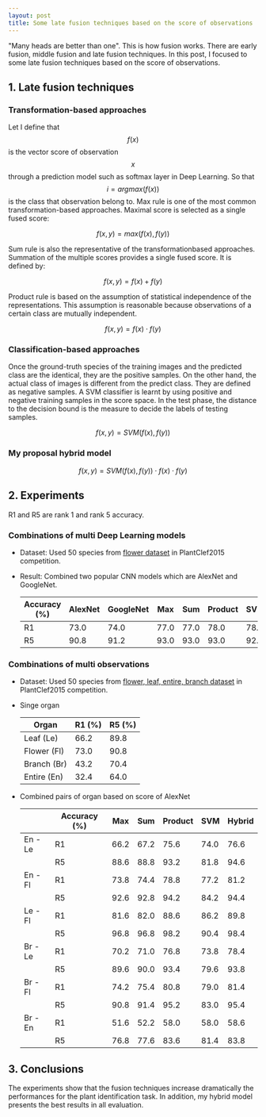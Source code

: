 ```yaml
---
layout: post
title: Some late fusion techniques based on the score of observations
---
```


"Many heads are better than one". This is how fusion works. There are early fusion, middle fusion and late fusion techniques.
In this post, I focused to  some late fusion techniques based on the score of observations.

## 1. Late fusion techniques
### Transformation-based approaches
Let I define that $$f(x)$$ is the vector score of observation $$x$$ through a prediction model such as softmax layer in Deep Learning.
So that $$i = argmax(f(x))$$ is the class that observation belong to.
Max rule is one of the most common transformation-based approaches. Maximal score is selected as a single fused score:

$$f(x, y) = max(f(x), f(y))$$
 
Sum rule is also the representative of the transformationbased approaches. Summation of the multiple scores provides a single fused score. It is defined by:

$$f(x, y) = f(x) + f(y)$$
 
Product rule is based on the assumption of statistical independence of the representations.
This assumption is reasonable because observations of a certain class are mutually independent.
 
$$f(x, y) = f(x) \cdot f(y)$$

### Classification-based approaches
Once the ground-truth species of the training images and the predicted
class are the identical, they are the positive samples. On
the other hand, the actual class of images is different from
the predict class. They are defined as negative samples. A SVM
classifier is learnt by using positive and negative
training samples in the score space. In the test phase, the
distance to the decision bound is the measure to decide the
labels of testing samples.

$$f(x, y) = SVM(f(x), f(y))$$

### My proposal hybrid model

$$f(x, y) = SVM(f(x), f(y)) \cdot f(x) \cdot f(y)$$

## 2. Experiments
R1 and R5 are rank 1 and rank 5 accuracy.

### Combinations of multi Deep Learning models

* Dataset: Used 50 species from [flower dataset](http://www.imageclef.org/lifeclef/2015/plant) in PlantClef2015 competition.

* Result: Combined two popular CNN models which are AlexNet and GoogleNet.

	| Accuracy (%) | AlexNet | GoogleNet | Max  | Sum  | Product | SVM  | Hybrid |
	| ------------ | ------- | --------- | ---- | ---- | ------- | ---- | ------ |
	|       R1     |  73.0   |   74.0    | 77.0 | 77.0 |   78.0  | 78.0 |  78.2  |
	|       R5     |  90.8   |   91.2    | 93.0 | 93.0 |   93.0  | 92.0 |  93.0  |


### Combinations of multi observations
* Dataset: Used 50 species from [flower, leaf, entire, branch dataset](http://www.imageclef.org/lifeclef/2015/plant) in PlantClef2015 competition.

* Singe organ

	|  Organ     | R1 (%) | R5 (%) |
	| ---------- | ------ | ------ |
	| Leaf (Le)  |  66.2  |  89.8  |
	| Flower (Fl)|  73.0  |  90.8  |
	| Branch (Br)|  43.2  |  70.4  |
	| Entire (En)|  32.4  |  64.0  |

* Combined pairs of organ based on score of AlexNet

	|        | Accuracy (%) |  Max  | Sum  | Product  | SVM  | Hybrid |
	| ------ | ------------ | ----- | ---- | -------- | ---- | ------ |
	|En - Le |      R1      |  66.2 | 67.2 |   75.6   | 74.0 |   76.6 |
	|        |      R5      |  88.6 | 88.8 |   93.2   | 81.8 |   94.6 |
	|En - Fl |      R1      |  73.8 | 74.4 |   78.8   | 77.2 |   81.2 |
	|        |      R5      |  92.6 | 92.8 |   94.2   | 84.2 |   94.4 |
	|Le - Fl |      R1      |  81.6 | 82.0 |   88.6   | 86.2 |   89.8 |
	|        |      R5      |  96.8 | 96.8 |   98.2   | 90.4 |   98.4 |
	|Br - Le |      R1      |  70.2 | 71.0 |   76.8   | 73.8 |   78.4 |
	|        |      R5      |  89.6 | 90.0 |   93.4   | 79.6 |   93.8 |
	|Br - Fl |      R1      |  74.2 | 75.4 |   80.8   | 79.0 |   81.4 |
	|        |      R5      |  90.8 | 91.4 |   95.2   | 83.0 |   95.4 |
	|Br - En |      R1      |  51.6 | 52.2 |   58.0   | 58.0 |   58.6 |
	|        |      R5      |  76.8 | 77.6 |   83.6   | 81.4 |   83.8 |


## 3. Conclusions
The experiments show that the fusion techniques increase dramatically the
performances for the plant identification task. In addition, my hybrid model presents the best results in all
evaluation.